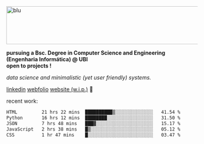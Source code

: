 
<img width="1415" height="100" alt="blu" src="https://github.com/rdsilva01/rdsilva01/assets/101207588/deb060e5-d035-4f09-b511-e3f50605b207">

**pursuing a Bsc. Degree in Computer Science and Engineering (Engenharia Informática) @ UBI** \
**open to projects !**

*data science and minimalistic (yet user friendly) systems.*

[linkedin](https://www.linkedin.com/in/rodrigo-silva-455b291bb/)
[webfolio](https://rdsilva01.github.io/portfolio-resume)
[website (w.i.p.)](https://rdsilva01.github.io/) 🏁

<!-- ![](https://komarev.com/ghpvc/?username=rdsilva01) -->

recent work:
<!--START_SECTION:waka-->

```txt
HTML         21 hrs 22 mins  ██████████▒░░░░░░░░░░░░░░   41.54 %
Python       16 hrs 12 mins  ████████░░░░░░░░░░░░░░░░░   31.50 %
JSON         7 hrs 48 mins   ███▓░░░░░░░░░░░░░░░░░░░░░   15.17 %
JavaScript   2 hrs 38 mins   █▒░░░░░░░░░░░░░░░░░░░░░░░   05.12 %
CSS          1 hr 47 mins    █░░░░░░░░░░░░░░░░░░░░░░░░   03.47 %
```

<!--END_SECTION:waka-->

